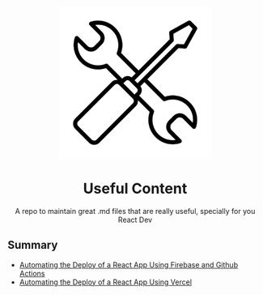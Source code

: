 <div align="center">
  <img width="300px" src="./assets/1024px-Noun_Project_tools_icon_943586_cc.svg.png" />

# Useful Content
A repo to maintain great .md files that are really useful, specially for you React Dev

</div>

## Summary

* [Automating the Deploy of a React App Using Firebase and Github Actions](./deploying-a-react-app-using-firebase/doc.md)
* [Automating the Deploy of a React App Using Vercel]()
